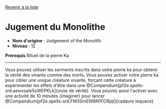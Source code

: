 [Revenir à la liste](..)

# Jugement du Monolithe

 * **Nom d'origine** : Judgement of the Monolith
 * **Niveau** : 12


<p><strong>Prérequis</strong> Rituel de la pierre Ka</p>
<hr>
<p>Vous pouvez utiliser les serments inscrits dans votre pierre ka pour obtenir la vérité des vivants comme des morts. Vous pouvez activer votre pierre ka pour cibler une unique créature vivante, forçant cette créature à expérimenter les effets d'être dans une @Compendium[pf2e.spells-srd.aewxsale5xWEPKLk]{zone de vérité}. Vous pouvez aussi l'activer avec une activité de 10 minutes (imaginer) pour lancer @Compendium[pf2e.spells-srd.FM3SmEW8N1FCRjqt]{cadavre loquace}.</p>